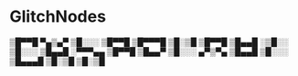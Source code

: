 # GlitchNodes                                                           

▒█▀▀█ ▀▄▒▄▀ ▒█░░░ ▒█▀▀█ ▒█▀▀▀█ ▒█░▒█ ▒█▀▀█
▒█▄▄█ ░▒█░░ ▒█░░░ ▒█▄▄█ ░▀▀▀▄▄ ▒█▀▀█ ▒█▄▄▀
▒█░░░ ▄▀▒▀▄ ▒█▄▄█ ▒█░░░ ▒█▄▄▄█ ▒█░▒█ ▒█░▒█
~~~~~~~~~ G L I T C H N O D E S ~~~~~~~~~
